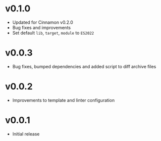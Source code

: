 # v0.1.0
- Updated for Cinnamon v0.2.0
- Bug fixes and improvements
- Set default `lib`, `target`, `module` to `ES2022`

# v0.0.3
- Bug fixes, bumped dependencies and added script to diff archive files

# v0.0.2
- Improvements to template and linter configuration

# v0.0.1
- Initial release
